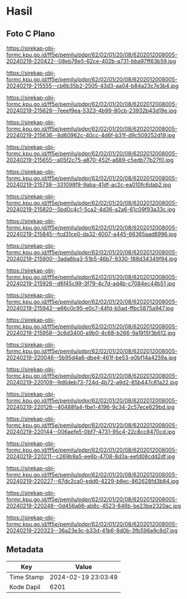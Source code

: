 # Hasil

## Foto C Plano

https://sirekap-obj-formc.kpu.go.id/ff5e/pemilu/pdpr/62/02/01/20/08/6202012008005-20240219-220422--08eb76e5-62ce-402b-a731-bba97ff63b59.jpg

https://sirekap-obj-formc.kpu.go.id/ff5e/pemilu/pdpr/62/02/01/20/08/6202012008005-20240219-215555--cb6b35b2-2505-43d3-aa04-b84a23c7e3b4.jpg

https://sirekap-obj-formc.kpu.go.id/ff5e/pemilu/pdpr/62/02/01/20/08/6202012008005-20240219-215628--7eeef9ea-5323-4b99-80cb-23932b43d19e.jpg

https://sirekap-obj-formc.kpu.go.id/ff5e/pemilu/pdpr/62/02/01/20/08/6202012008005-20240219-215636--8d60962c-40cc-4d6f-b31f-d9c509252d19.jpg

https://sirekap-obj-formc.kpu.go.id/ff5e/pemilu/pdpr/62/02/01/20/08/6202012008005-20240219-215655--a05f2c75-a870-452f-a689-c5edb77b27f0.jpg

https://sirekap-obj-formc.kpu.go.id/ff5e/pemilu/pdpr/62/02/01/20/08/6202012008005-20240219-215738--331098f9-9aba-41df-ac2c-ea010fc6dab2.jpg

https://sirekap-obj-formc.kpu.go.id/ff5e/pemilu/pdpr/62/02/01/20/08/6202012008005-20240219-215820--5bd0c4c1-5ca2-4d36-a2a6-61c09f93a33c.jpg

https://sirekap-obj-formc.kpu.go.id/ff5e/pemilu/pdpr/62/02/01/20/08/6202012008005-20240219-215845--fcd31ce0-da32-4007-a445-66365aad8996.jpg

https://sirekap-obj-formc.kpu.go.id/ff5e/pemilu/pdpr/62/02/01/20/08/6202012008005-20240219-215900--3ada6ba3-51b5-46b7-9330-188d34349f94.jpg

https://sirekap-obj-formc.kpu.go.id/ff5e/pemilu/pdpr/62/02/01/20/08/6202012008005-20240219-215926--d6f45c99-3f79-4c7d-ad4b-c7084ec44b51.jpg

https://sirekap-obj-formc.kpu.go.id/ff5e/pemilu/pdpr/62/02/01/20/08/6202012008005-20240219-215942--e66c0c95-e0c7-44fd-b5ad-ffbc5875a947.jpg

https://sirekap-obj-formc.kpu.go.id/ff5e/pemilu/pdpr/62/02/01/20/08/6202012008005-20240219-215958--3c6d3400-a9b0-4c68-b266-9a1915f3b612.jpg

https://sirekap-obj-formc.kpu.go.id/ff5e/pemilu/pdpr/62/02/01/20/08/6202012008005-20240219-220046--5b95d4a6-dbe4-461f-be53-e0bf14a4259a.jpg

https://sirekap-obj-formc.kpu.go.id/ff5e/pemilu/pdpr/62/02/01/20/08/6202012008005-20240219-220109--9d6deb73-724d-4b72-a9d2-85b447c81a22.jpg

https://sirekap-obj-formc.kpu.go.id/ff5e/pemilu/pdpr/62/02/01/20/08/6202012008005-20240219-220126--40488fa4-fbe1-4196-9c34-2c57ece629bd.jpg

https://sirekap-obj-formc.kpu.go.id/ff5e/pemilu/pdpr/62/02/01/20/08/6202012008005-20240219-220144--006aefe5-0bf7-4731-95c4-22c8cc8470cd.jpg

https://sirekap-obj-formc.kpu.go.id/ff5e/pemilu/pdpr/62/02/01/20/08/6202012008005-20240219-220211--c269b9a5-ee6b-4708-8d3a-eefd08cdd2df.jpg

https://sirekap-obj-formc.kpu.go.id/ff5e/pemilu/pdpr/62/02/01/20/08/6202012008005-20240219-220227--67dc2ca0-edd6-4229-b8ec-862628fd3b84.jpg

https://sirekap-obj-formc.kpu.go.id/ff5e/pemilu/pdpr/62/02/01/20/08/6202012008005-20240219-220248--0d456a66-ab8c-4523-846b-be23be2320ac.jpg

https://sirekap-obj-formc.kpu.go.id/ff5e/pemilu/pdpr/62/02/01/20/08/6202012008005-20240219-220323--36a23e3c-b33d-41b6-8d0b-3fb596a9c8d7.jpg


## Metadata

| Key        | Value               |
| ---------- | ------------------- |
| Time Stamp | 2024-02-19 23:03:49 |
| Kode Dapil | 6201                |



